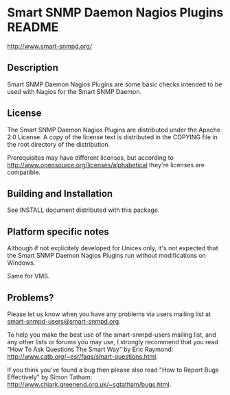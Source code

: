 Smart SNMP Daemon Nagios Plugins README
=======================================

http://www.smart-snmpd.org/

Description
-----------

Smart SNMP Daemon Nagios Plugins are some basic checks intended to be used
with Nagios for the Smart SNMP Daemon.


License
-------

The Smart SNMP Daemon Nagios Plugins are distributed under the
Apache 2.0 License. A copy of the license text is distributed in the
COPYING file in the root directory of the distribution.

Prerequisites may have different licenses, but according to
http://www.opensource.org/licenses/alphabetical they're licenses are
compatible.


Building and Installation
-------------------------

See INSTALL document distributed with this package.


Platform specific notes
-----------------------

Although if not explicitely developed for Unices only, it's not expected
that the Smart SNMP Daemon Nagios Plugins run without modifications on
Windows.

Same for VMS.


Problems?
---------

Please let us know when you have any problems via users mailing list at
smart-snmpd-users@smart-snmpd.org.

To help you make the best use of the smart-snmpd-users mailing list, and
any other lists or forums you may use, I strongly recommend that you read
"How To Ask Questions The Smart Way" by Eric Raymond:
http://www.catb.org/~esr/faqs/smart-questions.html.

If you think you've found a bug then please also read "How to Report
Bugs Effectively" by Simon Tatham:
http://www.chiark.greenend.org.uk/~sgtatham/bugs.html.
